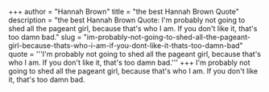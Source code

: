 +++
author = "Hannah Brown"
title = "the best Hannah Brown Quote"
description = "the best Hannah Brown Quote: I'm probably not going to shed all the pageant girl, because that's who I am. If you don't like it, that's too damn bad."
slug = "im-probably-not-going-to-shed-all-the-pageant-girl-because-thats-who-i-am-if-you-dont-like-it-thats-too-damn-bad"
quote = '''I'm probably not going to shed all the pageant girl, because that's who I am. If you don't like it, that's too damn bad.'''
+++
I'm probably not going to shed all the pageant girl, because that's who I am. If you don't like it, that's too damn bad.
